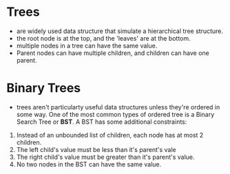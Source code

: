 # Trees

- are widely used data structure that simulate a hierarchical tree structure.
- the root node is at the top, and the 'leaves' are at the bottom.
- multiple nodes in a tree can have the same value.
- Parent nodes can have multiple children, and children can have one parent.


# Binary Trees
- trees aren't particularty useful data structures unless they're ordered in some way. One of the most common types of ordered tree is a Binary Search Tree or **BST**. A BST has some additional constraints:
1. Instead of an unbounded list of children, each node has at most 2 children.
2. The left child's value must be less than it's parent's vale
3. The right child's value must be greater than it's parent's value.
4. No two nodes in the BST can have the same value.


